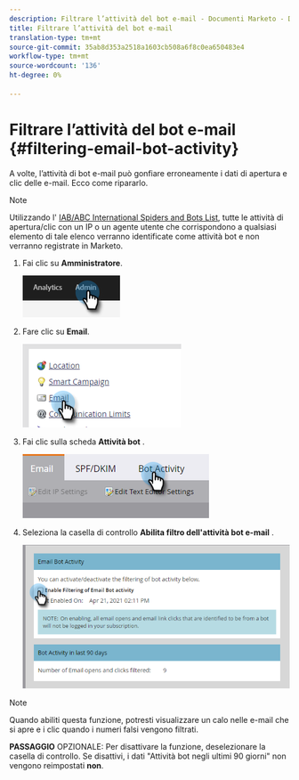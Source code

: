 ```yaml
---
description: Filtrare l’attività del bot e-mail - Documenti Marketo - Documentazione del prodotto
title: Filtrare l’attività del bot e-mail
translation-type: tm+mt
source-git-commit: 35ab8d353a2518a1603cb508a6f8c0ea650483e4
workflow-type: tm+mt
source-wordcount: '136'
ht-degree: 0%

---
```


# Filtrare l’attività del bot e-mail {#filtering-email-bot-activity}

A volte, l’attività di bot e-mail può gonfiare erroneamente i dati di apertura e clic delle e-mail. Ecco come ripararlo.

>[!NOTE]
>
>Utilizzando l&#39; [IAB/ABC International Spiders and Bots List](https://www.iab.com/guidelines/iab-abc-international-spiders-bots-list/), tutte le attività di apertura/clic con un IP o un agente utente che corrispondono a qualsiasi elemento di tale elenco verranno identificate come attività bot e non verranno registrate in Marketo.

1. Fai clic su **Amministratore**.

   ![](assets/filtering-email-bot-activity-1.png)

1. Fare clic su **Email**.

   ![](assets/filtering-email-bot-activity-2.png)

1. Fai clic sulla scheda **Attività bot** .

   ![](assets/filtering-email-bot-activity-3.png)

1. Seleziona la casella di controllo **Abilita filtro dell&#39;attività bot e-mail** .

   ![](assets/filtering-email-bot-activity-4.png)

>[!NOTE]
>
>Quando abiliti questa funzione, potresti visualizzare un calo nelle e-mail che si apre e i clic quando i numeri falsi vengono filtrati.

**PASSAGGIO** OPZIONALE: Per disattivare la funzione, deselezionare la casella di controllo. Se disattivi, i dati &quot;Attività bot negli ultimi 90 giorni&quot; non vengono reimpostati **non**.
